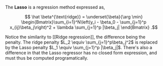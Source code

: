 The **Lasso** is a regression method expressed as,

$$ \hat \beta^{\text{ridge}} = \underset{\beta}{\arg \min} \begin{Bmatrix}\sum_{i=1}^N\left(y_i - \beta_0 - \sum_{j=1}^p x_{ij}\beta_j\right)^2 + \lambda \sum_{j=1}^p |\beta_j| \end{Bmatrix} .$$

Notice the similarity to [[Ridge regression]], the difference being the penalty. The ridge penalty $L_2 \equiv \sum_{j=1}^p\beta_j^2$ is replaced by the Lasso penalty $L_1 \equiv \sum_{j=1}^p |\beta_j|$. There's also a difference in that the Lasso regressor has no closed form expression, and must thus be computed programatically.